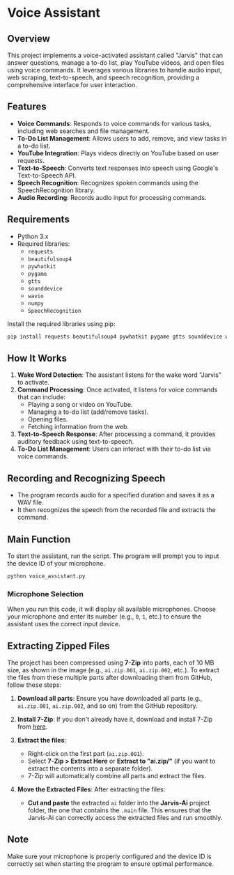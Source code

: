 # Voice Assistant 

## Overview
This project implements a voice-activated assistant called "Jarvis" that can answer questions, manage a to-do list, play YouTube videos, and open files using voice commands. It leverages various libraries to handle audio input, web scraping, text-to-speech, and speech recognition, providing a comprehensive interface for user interaction.

## Features
- **Voice Commands**: Responds to voice commands for various tasks, including web searches and file management.
- **To-Do List Management**: Allows users to add, remove, and view tasks in a to-do list.
- **YouTube Integration**: Plays videos directly on YouTube based on user requests.
- **Text-to-Speech**: Converts text responses into speech using Google's Text-to-Speech API.
- **Speech Recognition**: Recognizes spoken commands using the SpeechRecognition library.
- **Audio Recording**: Records audio input for processing commands.

## Requirements
- Python 3.x
- Required libraries:
  - `requests`
  - `beautifulsoup4`
  - `pywhatkit`
  - `pygame`
  - `gtts`
  - `sounddevice`
  - `wavio`
  - `numpy`
  - `SpeechRecognition`

Install the required libraries using pip:

```bash
pip install requests beautifulsoup4 pywhatkit pygame gtts sounddevice wavio numpy SpeechRecognition
```

## How It Works
1. **Wake Word Detection**: The assistant listens for the wake word "Jarvis" to activate.
2. **Command Processing**: Once activated, it listens for voice commands that can include:
   - Playing a song or video on YouTube.
   - Managing a to-do list (add/remove tasks).
   - Opening files.
   - Fetching information from the web.
3. **Text-to-Speech Response**: After processing a command, it provides auditory feedback using text-to-speech.
4. **To-Do List Management**: Users can interact with their to-do list via voice commands.

## Recording and Recognizing Speech
- The program records audio for a specified duration and saves it as a WAV file.
- It then recognizes the speech from the recorded file and extracts the command.

## Main Function
To start the assistant, run the script. The program will prompt you to input the device ID of your microphone.

```bash
python voice_assistant.py
```

### Microphone Selection
When you run this code, it will display all available microphones. Choose your microphone and enter its number (e.g., `0`, `1`, etc.) to ensure the assistant uses the correct input device.

## Extracting Zipped Files
The project has been compressed using **7-Zip** into parts, each of 10 MB size, as shown in the image (e.g., `ai.zip.001`, `ai.zip.002`, etc.). To extract the files from these multiple parts after downloading them from GitHub, follow these steps:

1. **Download all parts**: Ensure you have downloaded all parts (e.g., `ai.zip.001`, `ai.zip.002`, and so on) from the GitHub repository.

2. **Install 7-Zip**: If you don't already have it, download and install 7-Zip from [here](https://www.7-zip.org/).

3. **Extract the files**:
   - Right-click on the first part (`ai.zip.001`).
   - Select **7-Zip > Extract Here** or **Extract to "ai.zip/"** (if you want to extract the contents into a separate folder).
   - 7-Zip will automatically combine all parts and extract the files.

4. **Move the Extracted Files**: After extracting the files:
   - **Cut and paste** the extracted `ai` folder into the **Jarvis-Ai** project folder, the one that contains the `.main` file. This ensures that the Jarvis-Ai can correctly access the extracted files and run smoothly.

## Note
Make sure your microphone is properly configured and the device ID is correctly set when starting the program to ensure optimal performance.
